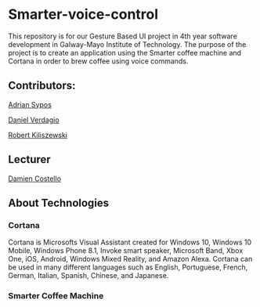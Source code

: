 # Smarter-voice-control

This repository is for our Gesture Based UI project in 4th year software development in Galway-Mayo Institute  of Technology. The purpose of the project is to create an application using the Smarter coffee machine and Cortana in order to brew coffee using voice commands.

## Contributors:
[Adrian Sypos](https://github.com/sarlianth)

[Daniel Verdagio](https://github.com/verdagio)

[Robert Kiliszewski](https://github.com/robertkiliszewski)

## Lecturer
[Damien Costello](https://github.com/arkiq)

## About Technologies

### Cortana

Cortana is Microsofts Visual Assistant created for Windows 10, Windows 10 Mobile, Windows Phone 8.1, Invoke smart speaker, Microsoft Band, Xbox One, iOS, Android, Windows Mixed Reality, and Amazon Alexa. Cortana can be used in many different languages such as English, Portuguese, French, German, Italian, Spanish, Chinese, and Japanese.

### Smarter Coffee Machine 

